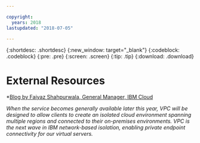 ```yaml
---

copyright:
  years: 2018
lastupdated: "2018-07-05"

---
```


{:shortdesc: .shortdesc}
{:new_window: target="_blank"}
{:codeblock: .codeblock}
{:pre: .pre}
{:screen: .screen}
{:tip: .tip}
{:download: .download}

# External Resources

*[Blog by Faiyaz Shahpurwala, General Manager, IBM Cloud](https://console.bluemix.net/docs/infrastructure/vpc/getting-started.html#getting-started-with-ibm-cloud-virtual-private-cloud-vpc-beta-release)

_When the service becomes generally available later this year, VPC will be designed to allow clients to create an isolated cloud environment spanning multiple regions and connected to their on-premises environments. VPC is the next wave in IBM network-based isolation, enabling private endpoint connectivity for our virtual servers._
